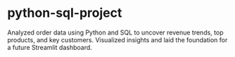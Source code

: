 # python-sql-project
Analyzed order data using Python and SQL to uncover revenue trends, top products, and key customers. Visualized insights and laid the foundation for a future Streamlit dashboard.
